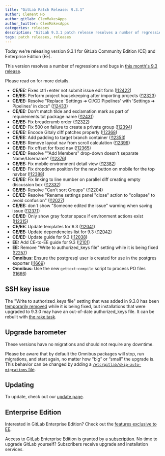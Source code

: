 ```yaml
---
title: "GitLab Patch Release: 9.3.1"
author: Clement Ho
author_gitlab: ClemMakesApps
author_twitter: ClemMakesApps
categories: releases
description: "GitLab 9.3.1 patch release resolves a number of regressions and bugs in 9.3"
tags: patch releases, releases
---
```


Today we're releasing version 9.3.1 for GitLab Community Edition (CE) and
Enterprise Edition (EE).

This version resolves a number of regressions and bugs in [this month's 9.3 release](/releases/2017/06/22/gitlab-9-3-released/).

Please read on for more details.

<!-- more -->

- **CE/EE:** Fixes ctrl+enter not submit issue edit form ([!12422])
- **CE/EE:** Perform project housekeeping after importing projects ([!12323])
- **CE/EE:** Resolve "Replace 'Settings ➔ CI/CD Pipelines' with 'Settings ➔ Pipelines' in docs" ([!12433])
- **CE/EE:** Don't match tilde and exclamation mark as part of requirements.txt package name ([!12431])
- **CE/EE:** Fix breadcrumb order ([!12322])
- **CE/EE:** Fix 500 on failure to create a private group ([!12394])
- **CE/EE:** Encode Gitaly diff patches properly ([!12368])
- **CE/EE:** Add padding to target branch container ([!12353])
- **CE/EE:** Remove layout nav from scroll calculation ([!12399])
- **CE/EE:** Fix offset for fixed nav ([!12365])
- **CE/EE:** Resolve ""Add Members" drop-down doesn't separate Name/Username" ([!12376])
- **CE/EE:** Fix mobile environment detail view ([!12382])
- **CE/EE:** Fix dropdown position for the new button on mobile for the top navbar ([!12388])
- **CE/EE:** Fix linking to line number on parallel diff creating empty discussion box ([!12332])
- **CE/EE:** Resolve "Can't sort Groups" ([!12204])
- **CE/EE:** Resolve "Rename settings panel "close" action to "collapse" to avoid confusion" ([!12027])
- **CE/EE:** don't show "Someone edited the issue" warning when saving issue ([!12371])
- **CE/EE:** Only show gray footer space if environment actions exist ([!12315])
- **CE/EE:** Update templates for 9.3 ([!12041])
- **CE/EE:** Update dependencies list for 9.3 ([!12042])
- **CE/EE:** Update guide for 9.3 ([!12038])
- **EE:** Add CE-to-EE guide for 9.3 ([!2101])
- **EE:** Remove "Write to authorized_keys file" setting while it is being fixed ([!2257])
- **Omnibus:** Ensure the postgresql user is created for use in the postgres exporter ([!1669])
- **Omnibus:** Use the new `gettext:compile` script to process PO files ([!1666])

[!12422]: https://gitlab.com/gitlab-org/gitlab-ce/merge_requests/12422
[!12323]: https://gitlab.com/gitlab-org/gitlab-ce/merge_requests/12323
[!12433]: https://gitlab.com/gitlab-org/gitlab-ce/merge_requests/12433
[!12431]: https://gitlab.com/gitlab-org/gitlab-ce/merge_requests/12431
[!12322]: https://gitlab.com/gitlab-org/gitlab-ce/merge_requests/12322
[!12394]: https://gitlab.com/gitlab-org/gitlab-ce/merge_requests/12394
[!12368]: https://gitlab.com/gitlab-org/gitlab-ce/merge_requests/12368
[!12353]: https://gitlab.com/gitlab-org/gitlab-ce/merge_requests/12353
[!12399]: https://gitlab.com/gitlab-org/gitlab-ce/merge_requests/12399
[!12365]: https://gitlab.com/gitlab-org/gitlab-ce/merge_requests/12365
[!12376]: https://gitlab.com/gitlab-org/gitlab-ce/merge_requests/12376
[!12382]: https://gitlab.com/gitlab-org/gitlab-ce/merge_requests/12382
[!12388]: https://gitlab.com/gitlab-org/gitlab-ce/merge_requests/12388
[!12332]: https://gitlab.com/gitlab-org/gitlab-ce/merge_requests/12332
[!12204]: https://gitlab.com/gitlab-org/gitlab-ce/merge_requests/12204
[!12027]: https://gitlab.com/gitlab-org/gitlab-ce/merge_requests/12027
[!12371]: https://gitlab.com/gitlab-org/gitlab-ce/merge_requests/12371
[!12315]: https://gitlab.com/gitlab-org/gitlab-ce/merge_requests/12315
[!12041]: https://gitlab.com/gitlab-org/gitlab-ce/merge_requests/12041
[!12042]: https://gitlab.com/gitlab-org/gitlab-ce/merge_requests/12042
[!12038]: https://gitlab.com/gitlab-org/gitlab-ce/merge_requests/12038
[!2101]: https://gitlab.com/gitlab-org/gitlab-ee/merge_requests/2101
[!2257]: https://gitlab.com/gitlab-org/gitlab-ee/merge_requests/2257
[!1669]: https://gitlab.com/gitlab-org/omnibus-gitlab/merge_requests/1669
[!1666]: https://gitlab.com/gitlab-org/omnibus-gitlab/merge_requests/1666

## SSH key issue

The "Write to authorized_keys file" setting that was added in 9.3.0 has been
[temporarily removed](https://gitlab.com/gitlab-org/gitlab-ee/merge_requests/2257)
while it is being fixed, but installations that were upgraded to 9.3.0 may have
an out-of-date authorized_keys file. It can be rebuilt with
[the rake task](https://docs.gitlab.com/ee/administration/raketasks/maintenance.html#rebuild-authorized_keys-file).

## Upgrade barometer

These versions have no migrations and should not require any downtime.

Please be aware that by default the Omnibus packages will stop, run migrations,
and start again, no matter how “big” or “small” the upgrade is. This behavior
can be changed by adding a [`/etc/gitlab/skip-auto-migrations`
file](http://doc.gitlab.com/omnibus/update/README.html).

## Updating

To update, check out our [update page](/update/).

## Enterprise Edition

Interested in GitLab Enterprise Edition? Check out the [features exclusive to
EE](/pricing/).

Access to GitLab Enterprise Edition is granted by a [subscription](/stages-devops-lifecycle/).
No time to upgrade GitLab yourself? Subscribers receive upgrade and installation
services.
